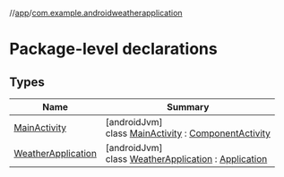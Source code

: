 //[app](../../index.md)/[com.example.androidweatherapplication](index.md)

# Package-level declarations

## Types

| Name | Summary |
|---|---|
| [MainActivity](-main-activity/index.md) | [androidJvm]<br>class [MainActivity](-main-activity/index.md) : [ComponentActivity](https://developer.android.com/reference/kotlin/androidx/activity/ComponentActivity.html) |
| [WeatherApplication](-weather-application/index.md) | [androidJvm]<br>class [WeatherApplication](-weather-application/index.md) : [Application](https://developer.android.com/reference/kotlin/android/app/Application.html) |
